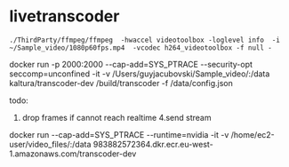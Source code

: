# livetranscoder



```
./ThirdParty/ffmpeg/ffmpeg  -hwaccel videotoolbox -loglevel info  -i ~/Sample_video/1080p60fps.mp4  -vcodec h264_videotoolbox -f null -
```




 docker run -p  2000:2000 --cap-add=SYS_PTRACE --security-opt seccomp=unconfined  -it -v /Users/guyjacubovski/Sample_video/:/data kaltura/transcoder-dev   /build/transcoder -f /data/config.json 




 todo:
 1. drop frames if cannot reach realtime
 4.send stream
 



docker run --cap-add=SYS_PTRACE --runtime=nvidia  -it -v /home/ec2-user/video_files/:/data  983882572364.dkr.ecr.eu-west-1.amazonaws.com/transcoder-dev 